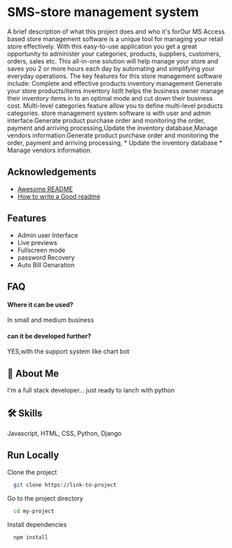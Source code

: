 # SMS-store management system

A brief description of what this project does and who it's forOur MS Access based store management software is a unique tool for managing your retail store effectively. With this easy-to-use application you get a great opportunity to administer your categories, products, suppliers, customers, orders, sales etc.
This all-in-one solution will help manage your store and saves you 2 or more hours each day by automating and simplifying your everyday operations. The key features for this store management software include:  Complete and effective products inventory management  Generate your store products/items inventory listIt helps the business owner manage their inventory items in to an optimal mode and cut down their business cost. Multi-level categories feature allow you to define multi-level products categories.
store management system software is with user and admin interface.Generate product purchase order and monitoring the order, payment and arriving processing,Update the inventory database,Manage vendors information.Generate product purchase order and monitoring the order, payment and arriving processing, * Update the inventory database * Manage vendors information.
## Acknowledgements

 
 - [Awesome README](https://github.com/matiassingers/awesome-readme)
 - [How to write a Good readme](https://bulldogjob.com/news/449-how-to-write-a-good-readme-for-your-github-project)


## Features

- Admin user Interface
- Live previews
- Fullscreen mode
- password Recovery
- Auto Bill Genaration


## FAQ

#### Where it can be used?

In small and medium business

#### can it be developed further?
YES,with the support system like chart bot




## 🚀 About Me
I'm a full stack developer...
just ready to lanch with python

## 🛠 Skills
Javascript, HTML, CSS, Python, 
Django


## Run Locally

Clone the project

```bash
  git clone https://link-to-project
```

Go to the project directory

```bash
  cd my-project
```

Install dependencies

```bash
  npm install
```



